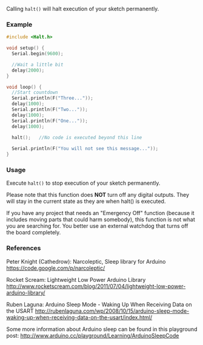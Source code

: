 Calling ``halt()`` will halt execution of your sketch permanently.

### Example

```cpp
#include <Halt.h>

void setup() { 
  Serial.begin(9600);   

  //Wait a little bit
  delay(2000);
}

void loop() {
  //Start countdown  
  Serial.println(F("Three..."));
  delay(1000);  
  Serial.println(F("Two..."));
  delay(1000);
  Serial.println(F("One..."));
  delay(1000);

  halt();   //No code is executed beyond this line
   
  Serial.println(F("You will not see this message..."));
}
```

### Usage

Execute ``halt()`` to stop execution of your sketch permanently.

Please note that this function does **NOT** turn off any digital outputs. They will stay in the current state as they are when halt() is executed.

If you have any project that needs an "Emergency Off" function (because it includes moving parts that could harm somebody), this function is not what you are searching for. You better use an external watchdog that turns off the board completely. 

### References 

Peter Knight (Cathedrow): Narcoleptic, Sleep library for Arduino
https://code.google.com/p/narcoleptic/

Rocket Scream: Lightweight Low Power Arduino Library
http://www.rocketscream.com/blog/2011/07/04/lightweight-low-power-arduino-library/

Ruben Laguna: Arduino Sleep Mode - Waking Up When Receiving Data on the USART
http://rubenlaguna.com/wp/2008/10/15/arduino-sleep-mode-waking-up-when-receiving-data-on-the-usart/index.html/

Some more information about Arduino sleep can be found in this playground post:
http://www.arduino.cc/playground/Learning/ArduinoSleepCode



